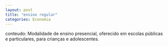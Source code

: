 ```yaml
---
layout: post
title: "ensino regular"
categories: Economia
---
```

conteudo: Modalidade de ensino presencial, oferecido em escolas públicas e particulares, para crianças e adolescentes.
